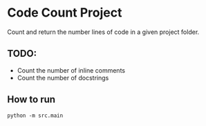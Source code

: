 # Code Count Project
Count and return the number lines of code in a given project folder.

## TODO:
- Count the number of inline comments
- Count the number of docstrings

## How to run

```
python -m src.main
```